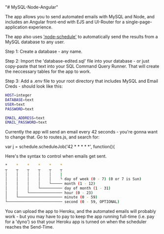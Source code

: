 "# MySQL-Node-Angular" 

The app allows you to send automated emails with MySQL and Node, and includes an Angular front-end with EJS and UI-Router for a single-page-application experience.

The app also uses <a href="https://www.npmjs.com/package/node-schedule">'node-schedule'</a> to automatically send the results from a MySQL database to any user.

Step 1: Create a database - any name.

Step 2: Import the 'database-edited.sql' file into your database - or just copy-paste that text into your SQL Command Query Runner. That will create the neccessary tables for the app to work.

Step 3: Add a .env file to your root directory that includes MySQL and Email Creds - should look like this:

```bash
HOST=integer
DATABASE=text
USER=text	
PASSWORD=text

EMAIL_ADDRESS=text
EMAIL_PASSWORD=text
```


Currently the app will send an email every 42 seconds - you're gonna want to change that. Go to routes.js, and search for:

 var j = schedule.scheduleJob('42 * * * * *', function(){

Here's the syntax to control when emails get sent.


```bash
*    *    *    *    *    *
┬    ┬    ┬    ┬    ┬    ┬
│    │    │    │    │    |
│    │    │    │    │    └ day of week (0 - 7) (0 or 7 is Sun)
│    │    │    │    └───── month (1 - 12)
│    │    │    └────────── day of month (1 - 31)
│    │    └─────────────── hour (0 - 23)
│    └──────────────────── minute (0 - 59)
└───────────────────────── second (0 - 59, OPTIONAL)

```

You can upload the app to Heroku, and the automated emails will probably work - but you may have to pay to keep the app running full-time (i.e. pay for a 'dyno') so that your Heroku app is turned on when the scheduler reaches the Send-Time.